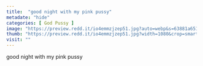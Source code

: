 ```yaml
---
title:  "good night with my pink pussy"
metadate: "hide"
categories: [ God Pussy ]
image: "https://preview.redd.it/io4emmzjzep51.jpg?auto=webp&s=63881a6510a74934ae5314b2031c9f73362d90b9"
thumb: "https://preview.redd.it/io4emmzjzep51.jpg?width=1080&crop=smart&auto=webp&s=0f3bd07563a70aaa1c1f9f807b16886d46ce4a64"
visit: ""
---
```

good night with my pink pussy
